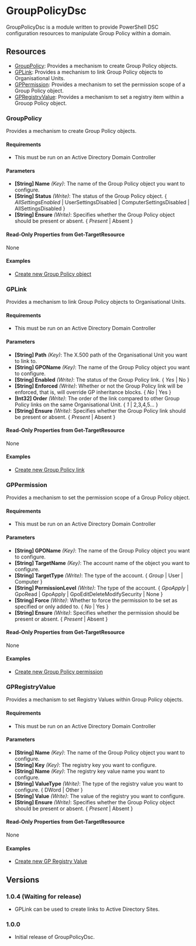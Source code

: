 # GroupPolicyDsc

GroupPolicyDsc is a module written to provide PowerShell DSC configuration resources to manipulate Group Policy within a domain.

## Resources

* [GroupPolicy](#grouppolicy): Provides a mechanism to create Group Policy objects.
* [GPLink](#gplink): Provides a mechanism to link Group Policy objects to Organisational Units.
* [GPPermission](#gppermission): Provides a mechanism to set the permission scope of a Group Policy object.
* [GPRegistryValue](#gpregistryvalue): Provides a mechanism to set a registry item within a Grouop Policy object.

### GroupPolicy

Provides a mechanism to create Group Policy objects.

#### Requirements

* This must be run on an Active Directory Domain Controller

#### Parameters

* **[String] Name** _(Key)_: The name of the Group Policy object you want to configure.
* **[String] Status** _(Write)_: The status of the Group Policy object. { *AllSettingsEnabled* | UserSettingsDisabled | ComputerSettingsDisabled | AllSettingsDisabled }
* **[String] Ensure** _(Write)_: Specifies whether the Group Policy object should be present or absent. { *Present* | Absent }

#### Read-Only Properties from Get-TargetResource

None

#### Examples

* [Create new Group Policy object](https://github.com/citadelgroup/GroupPolicyDsc/blob/master/Examples/Sample_CreateNewGroupPolicy.ps1)

### GPLink

Provides a mechanism to link Group Policy objects to Organisational Units.

#### Requirements

* This must be run on an Active Directory Domain Controller

#### Parameters

* **[String] Path** _(Key)_: The X.500 path of the Organisational Unit you want to link to.
* **[String] GPOName** _(Key)_: The name of the Group Policy object you want to configure.
* **[String] Enabled** _(Write)_: The status of the Group Policy link. { *Yes* | No }
* **[String] Enforced** _(Write)_: Whether or not the Group Policy link will be enforced, that is, will override GP inheritance blocks. { *No* | Yes }
* **[Int32] Order** _(Write)_: The order of the link compared to other Group Policy links on the same Organisational Unit. { *1* | 2,3,4,5... }
* **[String] Ensure** _(Write)_: Specifies whether the Group Policy link should be present or absent. { *Present* | Absent }

#### Read-Only Properties from Get-TargetResource

None

#### Examples

* [Create new Group Policy link](https://github.com/citadelgroup/GroupPolicyDsc/blob/master/Examples/Sample_CreateNewGPLink.ps1)

### GPPermission

Provides a mechanism to set the permission scope of a Group Policy object.

#### Requirements

* This must be run on an Active Directory Domain Controller

#### Parameters

* **[String] GPOName** _(Key)_: The name of the Group Policy object you want to configure.
* **[String] TargetName** _(Key)_: The account name of the object you want to configure.
* **[String] TargetType** _(Write)_: The type of the account. { *Group* | User | Computer }
* **[String] PermissionLevel** _(Write)_: The type of the account. { *GpoApply* | GpoRead | GpoApply | GpoEditDeleteModifySecurity | None }
* **[String] Force** _(Write)_: Whether to force the permission to be set as specified or only added to. { *No* | Yes }
* **[String] Ensure** _(Write)_: Specifies whether the permission should be present or absent. { *Present* | Absent }

#### Read-Only Properties from Get-TargetResource

None

#### Examples

* [Create new Group Policy permission](https://github.com/citadelgroup/GroupPolicyDsc/blob/master/Examples/Sample_CreateNewGPPermission.ps1)

### GPRegistryValue

Provides a mechanism to set Registry Values within Group Policy objects.

#### Requirements

* This must be run on an Active Directory Domain Controller

#### Parameters

* **[String] Name** _(Key)_: The name of the Group Policy object you want to configure.
* **[String] Key** _(Key)_: The registry key you want to configure.
* **[String] Name** _(Key)_: The registry key value name you want to configure.
* **[String] ValueType** _(Write)_: The type of the registry value you want to configure. { DWord | Other }
* **[String] Value** _(Write)_: The value of the registry you want to configure.
* **[String] Ensure** _(Write)_: Specifies whether the Group Policy object should be present or absent. { *Present* | Absent }

#### Read-Only Properties from Get-TargetResource

None

#### Examples

* [Create new GP Registry Value](https://github.com/citadelgroup/GroupPolicyDsc/blob/master/Examples/Sample_CreateNewGPRegistryValue.ps1)

## Versions

### 1.0.4 (Waiting for release)

* GPLink can be used to create links to Active Directory Sites.

### 1.0.0

* Initial release of GroupPolicyDsc.
